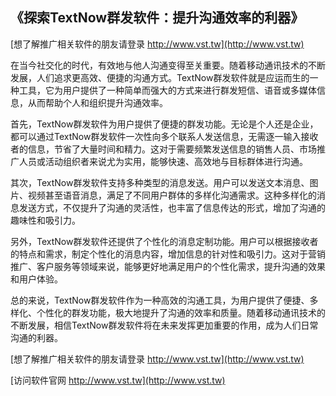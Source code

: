 ## **《探索TextNow群发软件：提升沟通效率的利器》**

[想了解推广相关软件的朋友请登录 http://www.vst.tw](http://www.vst.tw)

在当今社交化的时代，有效地与他人沟通变得至关重要。随着移动通讯技术的不断发展，人们追求更高效、便捷的沟通方式。TextNow群发软件就是应运而生的一种工具，它为用户提供了一种简单而强大的方式来进行群发短信、语音或多媒体信息，从而帮助个人和组织提升沟通效率。

首先，TextNow群发软件为用户提供了便捷的群发功能。无论是个人还是企业，都可以通过TextNow群发软件一次性向多个联系人发送信息，无需逐一输入接收者的信息，节省了大量时间和精力。这对于需要频繁发送信息的销售人员、市场推广人员或活动组织者来说尤为实用，能够快速、高效地与目标群体进行沟通。

其次，TextNow群发软件支持多种类型的消息发送。用户可以发送文本消息、图片、视频甚至语音消息，满足了不同用户群体的多样化沟通需求。这种多样化的消息发送方式，不仅提升了沟通的灵活性，也丰富了信息传达的形式，增加了沟通的趣味性和吸引力。

另外，TextNow群发软件还提供了个性化的消息定制功能。用户可以根据接收者的特点和需求，制定个性化的消息内容，增加信息的针对性和吸引力。这对于营销推广、客户服务等领域来说，能够更好地满足用户的个性化需求，提升沟通的效果和用户体验。

总的来说，TextNow群发软件作为一种高效的沟通工具，为用户提供了便捷、多样化、个性化的群发功能，极大地提升了沟通的效率和质量。随着移动通讯技术的不断发展，相信TextNow群发软件将在未来发挥更加重要的作用，成为人们日常沟通的利器。

[想了解推广相关软件的朋友请登录 http://www.vst.tw](http://www.vst.tw)


[访问软件官网 http://www.vst.tw](http://www.vst.tw)
